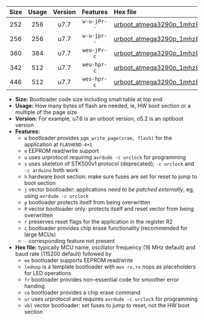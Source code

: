 |Size|Usage|Version|Features|Hex file|
|:-:|:-:|:-:|:-:|:--|
|252|256|u7.7|`w-u-jPr--`|[urboot_atmega3290p_1mhz8432_57600bps_lednop_ur_vbl.hex](https://raw.githubusercontent.com/stefanrueger/urboot.hex/main/mcus/atmega3290p/fcpu_1mhz8432/57600_bps/urboot_atmega3290p_1mhz8432_57600bps_lednop_ur_vbl.hex)|
|256|256|u7.7|`w-u-jpr--`|[urboot_atmega3290p_1mhz8432_57600bps_lednop_fr_ur_vbl.hex](https://raw.githubusercontent.com/stefanrueger/urboot.hex/main/mcus/atmega3290p/fcpu_1mhz8432/57600_bps/urboot_atmega3290p_1mhz8432_57600bps_lednop_fr_ur_vbl.hex)|
|360|384|u7.7|`weu-jPr-c`|[urboot_atmega3290p_1mhz8432_57600bps_ee_lednop_fr_ce_ur_vbl.hex](https://raw.githubusercontent.com/stefanrueger/urboot.hex/main/mcus/atmega3290p/fcpu_1mhz8432/57600_bps/urboot_atmega3290p_1mhz8432_57600bps_ee_lednop_fr_ce_ur_vbl.hex)|
|342|512|u7.7|`weu-hpr-c`|[urboot_atmega3290p_1mhz8432_57600bps_ee_lednop_fr_ce_ur.hex](https://raw.githubusercontent.com/stefanrueger/urboot.hex/main/mcus/atmega3290p/fcpu_1mhz8432/57600_bps/urboot_atmega3290p_1mhz8432_57600bps_ee_lednop_fr_ce_ur.hex)|
|446|512|u7.7|`wes-hpr-c`|[urboot_atmega3290p_1mhz8432_57600bps_ee_lednop_fr_ce.hex](https://raw.githubusercontent.com/stefanrueger/urboot.hex/main/mcus/atmega3290p/fcpu_1mhz8432/57600_bps/urboot_atmega3290p_1mhz8432_57600bps_ee_lednop_fr_ce.hex)|

- **Size:** Bootloader code size including small table at top end
- **Usage:** How many bytes of flash are needed, ie, HW boot section or a multiple of the page size
- **Version:** For example, u7.6 is an urboot version, o5.2 is an optiboot version
- **Features:**
  + `w` bootloader provides `pgm_write_page(sram, flash)` for the application at `FLASHEND-4+1`
  + `e` EEPROM read/write support
  + `u` uses urprotocol requiring `avrdude -c urclock` for programming
  + `s` uses skeleton of STK500v1 protocol (deprecated); `-c urclock` and `-c arduino` both work
  + `h` hardware boot section: make sure fuses are set for reset to jump to boot section
  + `j` vector bootloader: applications *need to be patched externally*, eg, using `avrdude -c urclock`
  + `p` bootloader protects itself from being overwritten
  + `P` vector bootloader only: protects itself and reset vector from being overwritten
  + `r` preserves reset flags for the application in the register R2
  + `c` bootloader provides chip erase functionality (recommended for large MCUs)
  + `-` corresponding feature not present
- **Hex file:** typically MCU name, oscillator frequency (16 MHz default) and baud rate (115200 default) followed by
  + `ee` bootloader supports EEPROM read/write
  + `lednop` is a template bootloader with `mov rx,rx` nops as placeholders for LED operations
  + `fr` bootloader provides non-essential code for smoother error handing
  + `ce` bootloader provides a chip erase command
  + `ur` uses urprotocol and requires `avrdude -c urclock` for programming
  + `vbl` vector bootloader: set fuses to jump to reset, not the HW boot section
